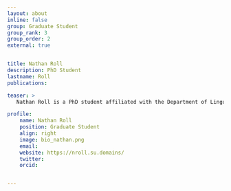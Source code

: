 ```yaml
---
layout: about
inline: false
group: Graduate Student
group_rank: 3
group_order: 2
external: true


title: Nathan Roll
description: PhD Student
lastname: Roll
publications: 

teaser: >
   Nathan Roll is a PhD student affiliated with the Department of Linguistics and the NLP Group at Stanford University. His research investigates the shared language processing mechanisms across computational and biological systems, with a focus on speech perception. He applies this work to challenges in healthcare, from modeling human language deficits using LLMs to identifying underreported cases of domestic violence in Stanford Healthcare patients.

profile:
    name: Nathan Roll
    position: Graduate Student
    align: right
    image: bio_nathan.png
    email: 
    website: https://nroll.su.domains/
    twitter: 
    orcid: 


---
```

